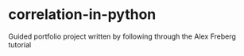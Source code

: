 # correlation-in-python
Guided portfolio project written by following through the Alex Freberg tutorial
